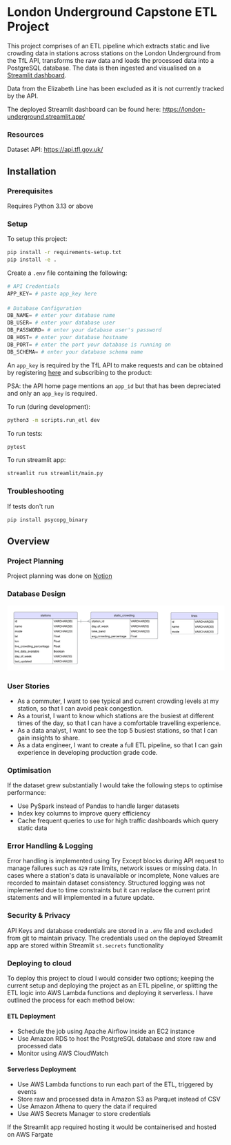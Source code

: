 # London Underground Capstone ETL Project

This project comprises of an ETL pipeline which extracts static and live crowding data 
in stations across stations on the London Underground from the TfL API, transforms the raw data 
and loads the processed data into a PostgreSQL database. The data is then ingested and visualised 
on a [Streamlit dashboard](https://london-underground.streamlit.app/).

Data from the Elizabeth Line has been excluded as it is not currently tracked by the API.

The deployed Streamlit dashboard can be found here:
https://london-underground.streamlit.app/

### Resources

Dataset API: https://api.tfl.gov.uk/

## Installation

### Prerequisites

Requires Python 3.13 or above

### Setup

To setup this project:

```zsh
pip install -r requirements-setup.txt
pip install -e .
```

Create a `.env` file containing the following:
```python
# API Credentials
APP_KEY= # paste app_key here

# Database Configuration
DB_NAME= # enter your database name
DB_USER= # enter your database user
DB_PASSWORD= # enter your database user's password
DB_HOST= # enter your database hostname
DB_PORT= # enter the port your database is running on
DB_SCHEMA= # enter your database schema name
```
An `app_key` is required by the TfL API to make requests
and can be obtained by registering [here](https://api-portal.tfl.gov.uk/) and subscribing to the product:


PSA: the API home page mentions an `app_id` but that has been depreciated and only an `app_key` is required.

To run (during development):

```zsh
python3 -m scripts.run_etl dev
```

To run tests:

```zsh
pytest
```

To run streamlit app:

```zsh
streamlit run streamlit/main.py
```

### Troubleshooting

If tests don't run

```zsh
pip install psycopg_binary
```

## Overview

### Project Planning

Project planning was done on [Notion](https://www.notion.so/chef/IX-Capstone-Project-1e724cbf3d16801abbd3d830cd3e0966?pvs=4) 

### Database Design

![ERD Diagram](data/img/erd.png)

### User Stories

- As a commuter, I want to see typical and current crowding levels at my station,
  so that I can avoid peak congestion.
- As a tourist, I want to know which stations are the busiest at different times of the day,
  so that I can have a comfortable travelling experience.
- As a data analyst, I want to see the top 5 busiest stations,
  so that I can gain insights to share.
- As a data engineer, I want to create a full ETL pipeline,
  so that I can gain experience in developing production grade code.


### Optimisation

If the dataset grew substantially I would take the following steps to optimise performance:
- Use PySpark instead of Pandas to handle larger datasets
- Index key columns to improve query efficiency
- Cache frequent queries to use for high traffic dashboards which query static data

### Error Handling & Logging

Error handling is implemented using Try Except blocks during API request to manage failures
such as `429` rate limits, network issues or missing data. In cases where a station's data is unavailable
or incomplete, None values are recorded to maintain dataset consistency.
Structured logging was not implemented due to time constraints but it can replace the current print statements
and will implemented in a future update.

### Security & Privacy

API Keys and database credentials are stored in a `.env` file and excluded from git to maintain privacy.
The credentials used on the deployed Streamlit app are stored within Streamlit `st.secrets` functionality


### Deploying to cloud

To deploy this project to cloud I would consider two options; keeping the current setup and
deploying the project as an ETL pipeline, or splitting the ETL logic into AWS Lambda functions
and deploying it serverless. I have outlined the process for each method below:

#### ETL Deployment

- Schedule the job using Apache Airflow inside an EC2 instance
- Use Amazon RDS to host the PostgreSQL database and store raw and processed data
- Monitor using AWS CloudWatch

#### Serverless Deployment

- Use AWS Lambda functions to run each part of the ETL, triggered by events
- Store raw and processed data in Amazon S3 as Parquet instead of CSV
- Use Amazon Athena to query the data if required
- Use AWS Secrets Manager to store credentials

If the Streamlit app required hosting it would be containerised and hosted on AWS Fargate 